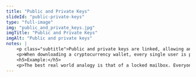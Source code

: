 ```yaml
--- 
title: "Public and Private Keys"
slideId: "public-private-keys"
type: "full-image"
img: "public_and_private_keys.jpg"
imgTitle: "Public and Private Keys"
imgAlt: "Public and private keys"
notes: | 
    <p class="subtitle">Public and private keys are linked, allowing anybody to send you a transaction. The user with the private key controls the associated cryptocurrency.</p>
    <p>When downloading a cryptocurrency wallet, every single user is provided with a pair of keys that are cryptographically linked. Your public key can be shared with anybody. It functions as a public address that can be on the receiving end of transactions. You are also assigned a private key which is the master password to your cryptocurrency. Unlike the appropriately named public key, the private key is not ever meant to be shared. The person who controls the private key controls the associated public key&apos;s cryptocurrency.</p>
    <h5>Example:</h5>
    <p>The best real world analogy is that of a locked mailbox. Everyone has access to your address, just like with a public key. Anybody can drop a message or funds in your mailbox, but only you have access to the key that opens the mailbox. This key is analogous to a private key. </p>
---
```

